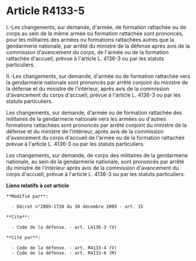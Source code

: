# Article R4133-5

I.-Les changements, sur demande, d'armée, de formation rattachée ou de corps au sein de la même armée ou formation rattachée
sont prononcés, pour les militaires des armées ou formations rattachées autres que la gendarmerie nationale, par arrêté du
ministre de la défense après avis de la commission d'avancement du corps, de l'armée ou de la formation rattachée d'accueil,
prévue à l'article L. 4136-3 ou par les statuts particuliers. 

II.-Les changements, sur demande, d'armée ou de formation rattachée vers la gendarmerie nationale sont prononcés par arrêté
conjoint du ministre de la défense et du ministre de l'intérieur, après avis de la commission d'avancement du corps
d'accueil, prévue à l'article L. 4136-3 ou par les statuts particuliers. 

Les changements, sur demande, d'armée ou de formation rattachée des militaires de la gendarmerie nationale vers les armées ou
d'autres formations rattachées sont prononcés par arrêté conjoint du ministre de la défense et du ministre de l'intérieur,
après avis de la commission d'avancement du corps d'accueil de l'armée ou de la formation rattachée prévue à l'article L.
4136-3 ou par les statuts particuliers. 

Les changements, sur demande, de corps des militaires de la gendarmerie nationale, au sein de la gendarmerie nationale, sont
prononcés par arrêté du ministre de l'intérieur après avis de la commission d'avancement du corps d'accueil, prévue à
l'article L. 4136-3 ou par les statuts particuliers.

**Liens relatifs à cet article**

	**Modifié par**:

	  - Décret n°2009-1720 du 30 décembre 2009 - art. 15

	**Cite**:

	  - Code de la défense. - art. L4136-3 (V)

	**Cité par**:

	  - Code de la défense. - art. R4133-4 (V)
	  - Code de la défense. - art. R4133-6 (M)
